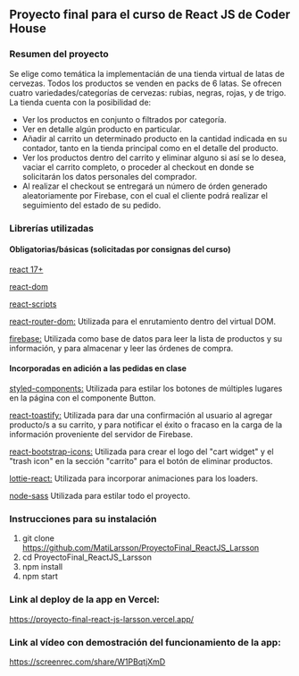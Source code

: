 ## Proyecto final para el curso de React JS de Coder House

### Resumen del proyecto

Se elige como temática la implementacián de una tienda virtual de latas de cervezas. Todos los productos se venden en packs de 6 latas. Se ofrecen cuatro variedades/categorías de cervezas: rubias, negras, rojas, y de trigo.
La tienda cuenta con la posibilidad de:

- Ver los productos en conjunto o filtrados por categoría.
- Ver en detalle algún producto en particular.
- Añadir al carrito un determinado producto en la cantidad indicada en su contador, tanto en la tienda principal como en el detalle del producto.
- Ver los productos dentro del carrito y eliminar alguno si así se lo desea, vaciar el carrito completo, o proceder al checkout en donde se solicitarán los datos personales del comprador.
- Al realizar el checkout se entregará un número de órden generado aleatoriamente por Firebase, con el cual el cliente podrá realizar el seguimiento del estado de su pedido.

### Librerías utilizadas

#### Obligatorias/básicas (solicitadas por consignas del curso)

<u>react 17+</u>

<u>react-dom</u>

<u>react-scripts</u>

<u>react-router-dom:</u> Utilizada para el enrutamiento dentro del virtual DOM.

<u>firebase:</u> Utilizada como base de datos para leer la lista de productos y su información, y para almacenar y leer las órdenes de compra.



#### Incorporadas en adición a las pedidas en clase

<u>styled-components:</u> Utilizada para estilar los botones de múltiples lugares en la página con el componente Button.

<u>react-toastify:</u> Utilizada para dar una confirmación al usuario al agregar producto/s a su carrito, y para notificar el éxito o fracaso en la carga de la información proveniente del servidor de Firebase.

<u>react-bootstrap-icons:</u> Utilizada para crear el logo del "cart widget" y el "trash icon" en la sección "carrito" para el botón de eliminar productos.

<u>lottie-react:</u> Utilizada para incorporar animaciones para los loaders.

<u>node-sass</u> Utilizada para estilar todo el proyecto.

### Instrucciones para su instalación

1. git clone https://github.com/MatiLarsson/ProyectoFinal_ReactJS_Larsson
2. cd ProyectoFinal_ReactJS_Larsson
3. npm install
4. npm start

### Link al deploy de la app en Vercel:

https://proyecto-final-react-js-larsson.vercel.app/

### Link al vídeo con demostración del funcionamiento de la app:

https://screenrec.com/share/W1PBqtjXmD

